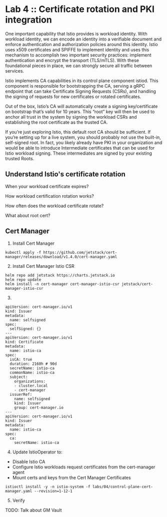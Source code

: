 # Lab 4 :: Certificate rotation and PKI integration

One important capability that Istio provides is workload identity. With workload identity, we can encode an identity into a verifiable document and enforce authentication and authorization policies around this identity. Istio uses x509 certificates and SPIFFE to implement identity and uses this mechanism to accomplish two important security practices: implement authentication and encrypt the transport (TLS/mTLS). With these foundational pieces in place, we can strongly secure all traffic between services.

Istio implements CA capabilities in its control plane component istiod. This component is responsible for bootstrapping the CA, serving a gRPC endpoint that can take Certificate Signing Requests (CSRs), and handling the signing of requests for new certificates or rotated certificates.

Out of the box, Istio’s CA will automatically create a signing key/certificate on bootstrap that’s valid for 10 years. This “root” key will then be used to anchor all trust in the system by signing the workload CSRs and establishing the root certificate as the trusted CA.

If you’re just exploring Istio, this default root CA should be sufficient. If you’re setting up for a live system, you should probably not use the built-in, self-signed root. In fact, you likely already have PKI in your organization and would be able to introduce Intermediate certificates that can be used for Istio workload signing. These intermediates are signed by your existing trusted Roots.

## Understand Istio's certificate rotation

When your workload certificate expires?

How workload certification rotation works?

How often does the workload certificate rotate?

What about root cert?
## Cert Manager


1. Install Cert Manager
```
kubectl apply -f https://github.com/jetstack/cert-manager/releases/download/v1.4.0/cert-manager.yaml
```

2. Install Cert Manager Istio CSR

```
helm repo add jetstack https://charts.jetstack.io
helm repo update
helm install -n cert-manager cert-manager-istio-csr jetstack/cert-manager-istio-csr
```

3.
```
apiVersion: cert-manager.io/v1
kind: Issuer
metadata:
  name: selfsigned
spec:
  selfSigned: {}
---
apiVersion: cert-manager.io/v1
kind: Certificate
metadata:
  name: istio-ca
spec:
  isCA: true
  duration: 2160h # 90d
  secretName: istio-ca
  commonName: istio-ca
  subject:
    organizations:
    - cluster.local
    - cert-manager
  issuerRef:
    name: selfsigned
    kind: Issuer
    group: cert-manager.io
---
apiVersion: cert-manager.io/v1
kind: Issuer
metadata:
  name: istio-ca
spec:
  ca:
    secretName: istio-ca
```

4. Update IstioOperator to:
-  Disable Istio CA
-  Configure Istio workloads request certificates from the cert-manager agent
-  Mount certs and keys from the Cert Manager Certificates

```
istioctl install -y -n istio-system -f labs/04/control-plane-cert-manager.yaml --revision=1-12-1
```

5. Verify


TODO: Talk about GM Vault
